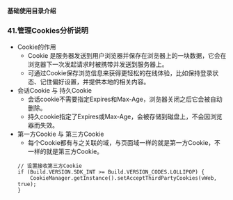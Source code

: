 #### 基础使用目录介绍




### 41.管理Cookies分析说明
- Cookie的作用
    - Cookie 是服务器发送到用户浏览器并保存在浏览器上的一块数据，它会在浏览器下一次发起请求时被携带并发送到服务器上。
    - 可通过Cookie保存浏览信息来获得更轻松的在线体验，比如保持登录状态、记住偏好设置，并提供本地的相关内容。
- 会话Cookie 与 持久Cookie
    - 会话cookie不需要指定Expires和Max-Age，浏览器关闭之后它会被自动删除。
    - 持久cookie指定了Expires或Max-Age，会被存储到磁盘上，不会因浏览器而失效。
- 第一方Cookie 与 第三方Cookie
    - 每个Cookie都有与之关联的域，与页面域一样的就是第一方Cookie，不一样的就是第三方Cookie。
    ```
    // 设置接收第三方Cookie
    if (Build.VERSION.SDK_INT >= Build.VERSION_CODES.LOLLIPOP) {
        CookieManager.getInstance().setAcceptThirdPartyCookies(vWeb, true);
    }
    ```










